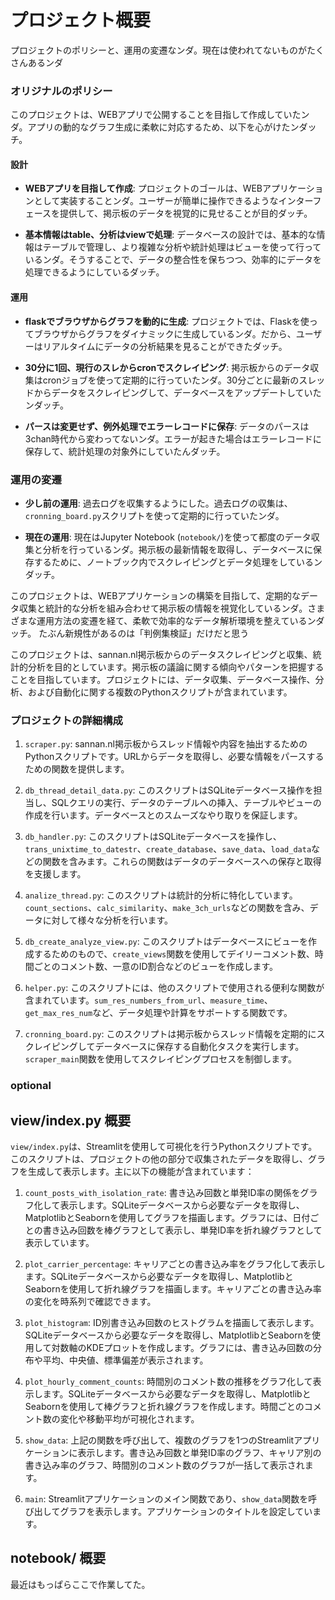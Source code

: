 # プロジェクト概要

プロジェクトのポリシーと、運用の変遷なンダ。現在は使われてないものがたくさんあるンダ

### オリジナルのポリシー

このプロジェクトは、WEBアプリで公開することを目指して作成していたンダ。アプリの動的なグラフ生成に柔軟に対応するため、以下を心がけたンダッチ。

#### 設計

- **WEBアプリを目指して作成**: プロジェクトのゴールは、WEBアプリケーションとして実装することンダ。ユーザーが簡単に操作できるようなインターフェースを提供して、掲示板のデータを視覚的に見せることが目的ダッチ。

- **基本情報はtable、分析はviewで処理**: データベースの設計では、基本的な情報はテーブルで管理し、より複雑な分析や統計処理はビューを使って行っているンダ。そうすることで、データの整合性を保ちつつ、効率的にデータを処理できるようにしているダッチ。

#### 運用

- **flaskでブラウザからグラフを動的に生成**: プロジェクトでは、Flaskを使ってブラウザからグラフをダイナミックに生成しているンダ。だから、ユーザーはリアルタイムにデータの分析結果を見ることができたダッチ。

- **30分に1回、現行のスレからcronでスクレイピング**: 掲示板からのデータ収集はcronジョブを使って定期的に行っていたンダ。30分ごとに最新のスレッドからデータをスクレイピングして、データベースをアップデートしていたンダッチ。

- **パースは変更せず、例外処理でエラーレコードに保存**: データのパースは3chan時代から変わってないンダ。エラーが起きた場合はエラーレコードに保存して、統計処理の対象外にしていたんダッチ。

### 運用の変遷

- **少し前の運用**: 過去ログを収集するようにした。過去ログの収集は、`cronning_board.py`スクリプトを使って定期的に行っていたンダ。

- **現在の運用**: 現在はJupyter Notebook (`notebook/`)を使って都度のデータ収集と分析を行っているンダ。掲示板の最新情報を取得し、データベースに保存するために、ノートブック内でスクレイピングとデータ処理をしているンダッチ。

このプロジェクトは、WEBアプリケーションの構築を目指して、定期的なデータ収集と統計的な分析を組み合わせて掲示板の情報を視覚化しているンダ。さまざまな運用方法の変遷を経て、柔軟で効率的なデータ解析環境を整えているンダッチ。
たぶん新規性があるのは「判例集検証」だけだと思う

このプロジェクトは、sannan.nl掲示板からのデータスクレイピングと収集、統計的分析を目的としています。掲示板の議論に関する傾向やパターンを把握することを目指しています。プロジェクトには、データ収集、データベース操作、分析、および自動化に関する複数のPythonスクリプトが含まれています。

### プロジェクトの詳細構成

1. `scraper.py`: sannan.nl掲示板からスレッド情報や内容を抽出するためのPythonスクリプトです。URLからデータを取得し、必要な情報をパースするための関数を提供します。

2. `db_thread_detail_data.py`: このスクリプトはSQLiteデータベース操作を担当し、SQLクエリの実行、データのテーブルへの挿入、テーブルやビューの作成を行います。データベースとのスムーズなやり取りを保証します。

3. `db_handler.py`: このスクリプトはSQLiteデータベースを操作し、`trans_unixtime_to_datestr`、`create_database`、`save_data`、`load_data`などの関数を含みます。これらの関数はデータのデータベースへの保存と取得を支援します。

4. `analize_thread.py`: このスクリプトは統計的分析に特化しています。`count_sections`、`calc_similarity`、`make_3ch_urls`などの関数を含み、データに対して様々な分析を行います。

5. `db_create_analyze_view.py`: このスクリプトはデータベースにビューを作成するためのもので、`create_views`関数を使用してデイリーコメント数、時間ごとのコメント数、一意のID割合などのビューを作成します。

6. `helper.py`: このスクリプトには、他のスクリプトで使用される便利な関数が含まれています。`sum_res_numbers_from_url`、`measure_time`、`get_max_res_num`など、データ処理や計算をサポートする関数です。

7. `cronning_board.py`: このスクリプトは掲示板からスレッド情報を定期的にスクレイピングしてデータベースに保存する自動化タスクを実行します。`scraper_main`関数を使用してスクレイピングプロセスを制御します。

### optional
## view/index.py 概要

`view/index.py`は、Streamlitを使用して可視化を行うPythonスクリプトです。このスクリプトは、プロジェクトの他の部分で収集されたデータを取得し、グラフを生成して表示します。主に以下の機能が含まれています：

1. `count_posts_with_isolation_rate`: 書き込み回数と単発ID率の関係をグラフ化して表示します。SQLiteデータベースから必要なデータを取得し、MatplotlibとSeabornを使用してグラフを描画します。グラフには、日付ごとの書き込み回数を棒グラフとして表示し、単発ID率を折れ線グラフとして表示しています。

2. `plot_carrier_percentage`: キャリアごとの書き込み率をグラフ化して表示します。SQLiteデータベースから必要なデータを取得し、MatplotlibとSeabornを使用して折れ線グラフを描画します。キャリアごとの書き込み率の変化を時系列で確認できます。

3. `plot_histogram`: ID別書き込み回数のヒストグラムを描画して表示します。SQLiteデータベースから必要なデータを取得し、MatplotlibとSeabornを使用して対数軸のKDEプロットを作成します。グラフには、書き込み回数の分布や平均、中央値、標準偏差が表示されます。

4. `plot_hourly_comment_counts`: 時間別のコメント数の推移をグラフ化して表示します。SQLiteデータベースから必要なデータを取得し、MatplotlibとSeabornを使用して棒グラフと折れ線グラフを作成します。時間ごとのコメント数の変化や移動平均が可視化されます。

5. `show_data`: 上記の関数を呼び出して、複数のグラフを1つのStreamlitアプリケーションに表示します。書き込み回数と単発ID率のグラフ、キャリア別の書き込み率のグラフ、時間別のコメント数のグラフが一括して表示されます。

6. `main`: Streamlitアプリケーションのメイン関数であり、`show_data`関数を呼び出してグラフを表示します。アプリケーションのタイトルを設定しています。

## notebook/ 概要
最近はもっぱらここで作業してた。
